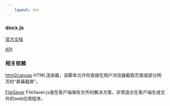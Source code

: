 ```yaml
---
    layout: doc
---
```


### docx.js

[官方文档](https://docx.js.org/)

[API](https://docx.js.org/api/)

### 相关依赖

[html2canvas](https://allenchinese.github.io/html2canvas-docs-zh-cn/docs/html2canvas-about.html) HTML渲染器，该脚本允许你直接在用户浏览器截取页面或部分网页的“屏幕截屏”。

[FileSaver](https://github.com/eligrey/FileSaver.js) FileSaver.js是在客户端保存文件的解决方案，非常适合在客户端生成文件的web应用程序。
